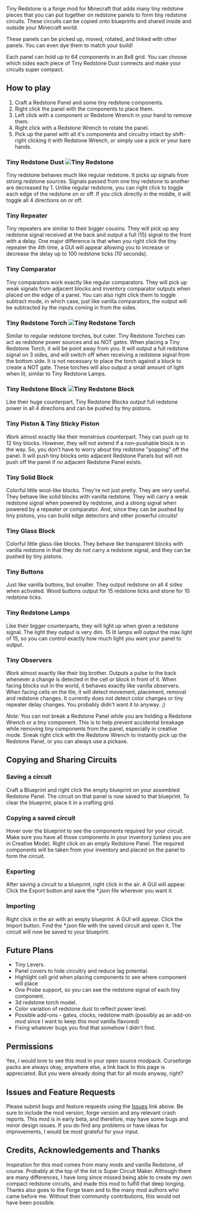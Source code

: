 Tiny Redstone is a forge mod for Minecraft that adds many tiny redstone pieces that you can put together on redstone panels to form tiny redstone circuits.
These circuits can be copied onto blueprints and shared inside and outside your Minecraft world.

These panels can be picked up, moved, rotated, and linked with other panels. You can even dye them to match your build!

Each panel can hold up to 64 components in an 8x8 grid. You can choose which sides each piece of Tiny Redstone Dust connects and make your circuits super compact.

## How to play

1. Craft a Redstone Panel and some tiny redstone components.
2. Right click the panel with the components to place them.
3. Left click with a component or Redstone Wrench in your hand to remove them.
3. Right click with a Redstone Wrench to rotate the panel.
4. Pick up the panel with all it's components and circuitry intact by shift-right clicking it with Redstone Wrench, or
simply use a pick or your bare hands.

### Tiny Redstone Dust ![Tiny Redstone](https://media.forgecdn.net/attachments/345/698/tiny_redstone.png "Tiny Redstone")

Tiny redstone behaves much like regular redstone. It picks up signals from strong redstone sources. Signals passed from one tiny redstone to another are decreased by 1. Unlike regular redstone, you can right click to toggle each edge of the redstone on or off. If you click directly in the middle, it will toggle all 4 directions on or off.

### Tiny Repeater

Tiny repeaters are similar to their bigger cousins. They will pick up any redstone signal received at the back and output a full (15) signal to the front with a delay. One major difference is that when you right click the tiny repeater the 4th time, a GUI will appear allowing you to increase or decrease the delay up to 100 redstone ticks (10 seconds).

### Tiny Comparator

Tiny comparators work exactly like regular comparators. They will pick up weak signals from adjacent blocks and inventory comparator outputs when placed on the edge of a panel. You can also right click them to toggle subtract mode, in which case, just like vanilla comparators, the output will be subtracted by the inputs coming in from the sides.

### Tiny Redstone Torch ![Tiny Redstone Torch](https://media.forgecdn.net/attachments/345/700/tiny_redstone_torch.png "Tiny Redstone Torch")

Similar to regular redstone torches, but cuter. Tiny Redstone Torches can act as redstone power sources and as NOT gates. When placing a Tiny Redstone Torch, it will be point away from you. It will output a full redstone signal on 3 sides, and will switch off when receiving a redstone signal from the bottom side. It is not necessary to place the torch against a block to create a NOT gate.
These torches will also output a small amount of light when lit, similar to Tiny Redstone Lamps.

### Tiny Redstone Block ![Tiny Redstone Block](https://media.forgecdn.net/attachments/345/702/tiny_redstone_block.png "Tiny Redstone Block")

Like their huge counterpart, Tiny Redstone Blocks output full redstone power in all 4 directions and can be pushed by tiny pistons.

### Tiny Piston & Tiny Sticky Piston

Work almost exactly like their monstrous counterpart. They can push up to 12 tiny blocks.
However, they will not extend if a non-pushable block is in the way.
So, you don't have to worry about tiny redstone "popping" off the panel.
It will push tiny blocks onto adjacent Redstone Panels but will not push off the panel
if no adjacent Redstone Panel exists.

### Tiny Solid Block

Colorful little wool-like blocks. They're not just pretty. They are very useful.
They behave like solid blocks with vanilla redstone. They will carry a weak redstone
signal when powered by redstone, and a strong signal when powered by a repeater or comparator.
*And*, since they can be pushed by tiny pistons, you can build edge detectors and other powerful circuits!

### Tiny Glass Block

Colorful little glass-like blocks. They behave like transparent blocks with vanilla redstone in that they
do not carry a redstone signal, and they can be pushed by tiny pistons.

### Tiny Buttons
Just like vanilla buttons, but smaller. They output redstone on all 4 sides when activated.
Wood buttons output for 15 redstone ticks and stone for 10 redstone ticks.

### Tiny Redstone Lamps
Like their bigger counterparts, they will light up when given a redstone signal.
The light they output is very dim. 15 lit lamps will output the max light of 15, so you can control
exactly how much light you want your panel to output.

### Tiny Observers
Work almost exactly like their big brother.
Outputs a pulse to the back whenever a change is detected in the cell or block in front of it.
When facing blocks out in the world, it behaves exactly like vanilla observers. When facing cells on the tile,
it will detect movement, placement, removal and redstone changes.
It currently does not detect color changes or tiny repeater delay changes. You probably didn't want it to anyway. ;)

*Note:* You can not break a Redstone Panel while you are holding a Redstone Wrench or a tiny component.
This is to help prevent accidental breakage while removing tiny components from the panel, especially in creative mode.
Sneak right click with the Redstone Wrench to instantly pick up the Redstone Panel, or you can always use a pickaxe.

## Copying and Sharing Circuits
### Saving a circuit
Craft a Blueprint and right click the empty blueprint on your assembled Redstone Panel.
The circuit on that panel is now saved to that blueprint.
To clear the blueprint, place it in a crafting grid.

### Copying a saved circuit
Hover over the blueprint to see the components required for your circuit.
Make sure you have all those components in your inventory (unless you are in Creative Mode).
Right click on an empty Redstone Panel.
The required components will be taken from your inventory and placed on the panel to form the circuit.

### Exporting
After saving a circuit to a blueprint, right click in the air. A GUI will appear.
Click the Export button and save the *.json file wherever you want it.

### Importing
Right click in the air with an empty blueprint. A GUI will appear.
Click the Import button. Find the *.json file with the saved circuit and open it.
The circuit will now be saved to your blueprint.

## Future Plans

- Tiny Levers.
- Panel covers to hide circuitry and reduce lag potential.
- Highlight cell grid when placing components to see where component will place
- One Probe support, so you can see the redstone signal of each tiny component.
- 3d redstone torch model.
- Color variation of redstone dust to reflect power level.
- Possible add-ons - gates, clocks, redstone math (possibly as an add-on mod since I want to keep this mod vanilla flavored)
- Fixing whatever bugs you find that somehow I didn't find.

## Permissions

Yes, I would love to see this mod in your open source modpack. Curseforge packs are always okay, anywhere else, a link back to this page is appreciated. But you were already doing that for all mods anyway, right?

## Issues and Feature Requests

Please submit bugs and feature requests using the [Issues](https://github.com/dannydjdk/Tiny-Redstone/issues "Nutritional Balance issues") link above.
Be sure to include the mod version, forge version and any relevant crash reports.
This mod is in early beta, and therefore, may have some bugs and minor design issues.
If you do find any problems or have ideas for improvements, I would be most grateful for your input.

## Credits, Acknowledgements and Thanks

Inspiration for this mod comes from many mods and vanilla Redstone, of course. Probably at the top of the list is Super Circuit Maker. Although there are many differences, I have long since missed being able to create my own compact redstone circuits, and made this mod to fulfill that deep longing.
Thanks also goes to the Forge team and to the many mod authors who came before me.
Without their community contributions, this would not have been possible.